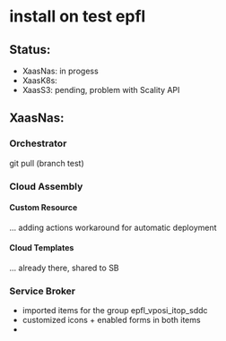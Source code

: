 # install on test epfl

## Status:
* XaasNas: in progess
* XaasK8s: 
* XaasS3: pending, problem with Scality API

## XaasNas:
### Orchestrator
git pull (branch test)

### Cloud Assembly
#### Custom Resource
... adding actions 
workaround for automatic deployment

#### Cloud Templates
... already there, shared to SB


### Service Broker
* imported items for the group epfl_vposi_itop_sddc
* customized icons + enabled forms in both items
* 

